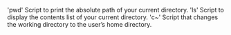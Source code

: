 'pwd' Script to print the absolute path of your current directory.
'ls' Script to display the contents list of your current directory.
'c~' Script that changes the working directory to the user’s home directory.
